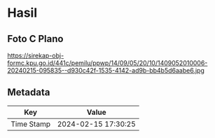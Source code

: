 # Hasil

## Foto C Plano

https://sirekap-obj-formc.kpu.go.id/441c/pemilu/ppwp/14/09/05/20/10/1409052010006-20240215-095835--d930c42f-1535-4142-ad9b-bb4b5d6aabe6.jpg


## Metadata

| Key        | Value               |
| ---------- | ------------------- |
| Time Stamp | 2024-02-15 17:30:25 |



